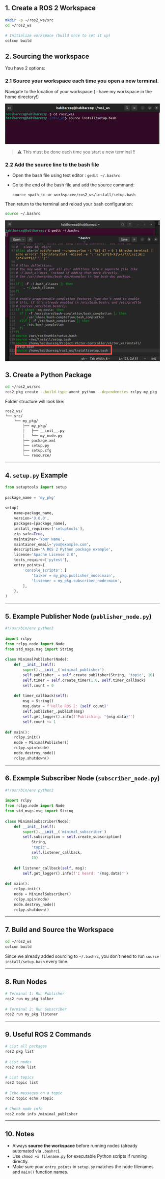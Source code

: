 ## 1. Create a ROS 2 Workspace

```bash
mkdir -p ~/ros2_ws/src
cd ~/ros2_ws

# Initialize workspace (build once to set it up)
colcon build
```
## 2. Sourcing the workspace

You have 2 options:
 
 ### 2.1 Source your workspace each time you open a new terminal.

Navigate to the location of your workspace ( i have my workspace in the home directory!)

![Sourcing Workspace](assets/images/source-ws-eachtime.png)

> ⚠️ This must be done each time you start a new terminal !!

### 2.2 Add the source line to the bash file

- Open the bash file using text editor : `gedit ~/.bashrc`

- Go to the end of the bash file and add the source command:

    `source <path-to-ur-workspace>/ros2_ws/install/setup.bash
    `

Then return to the terminal and reload your bash configuration:
```bash
source ~/.bashrc
``` 
![Sourcing Workspace](assets/images/source-ws.jpeg)


## 3. Create a Python Package

```bash
cd ~/ros2_ws/src
ros2 pkg create --build-type ament_python --dependencies rclpy my_pkg
```

Folder structure will look like:

```
ros2_ws/
└── src/
    └── my_pkg/
        ├── my_pkg/
        │   ├── __init__.py
        │   └── my_node.py
        ├── package.xml
        ├── setup.py
        ├── setup.cfg
        └── resource/
```

---

## 4. `setup.py` Example

```python
from setuptools import setup

package_name = 'my_pkg'

setup(
    name=package_name,
    version='0.0.0',
    packages=[package_name],
    install_requires=['setuptools'],
    zip_safe=True,
    maintainer='Your Name',
    maintainer_email='you@example.com',
    description='A ROS 2 Python package example',
    license='Apache License 2.0',
    tests_require=['pytest'],
    entry_points={
        'console_scripts': [
            'talker = my_pkg.publisher_node:main',
            'listener = my_pkg.subscriber_node:main',
        ],
    },
)
```

---

## 5. Example Publisher Node (`publisher_node.py`)

```python
#!/usr/bin/env python3

import rclpy
from rclpy.node import Node
from std_msgs.msg import String

class MinimalPublisher(Node):
    def __init__(self):
        super().__init__('minimal_publisher')
        self.publisher_ = self.create_publisher(String, 'topic', 10)
        self.timer = self.create_timer(1.0, self.timer_callback)
        self.count = 0

    def timer_callback(self):
        msg = String()
        msg.data = f'Hello ROS 2: {self.count}'
        self.publisher_.publish(msg)
        self.get_logger().info(f'Publishing: "{msg.data}"')
        self.count += 1
        
def main():
    rclpy.init()
    node = MinimalPublisher()
    rclpy.spin(node)
    node.destroy_node()
    rclpy.shutdown()
```

---

## 6. Example Subscriber Node (`subscriber_node.py`)

```python
#!/usr/bin/env python3

import rclpy
from rclpy.node import Node
from std_msgs.msg import String

class MinimalSubscriber(Node):
    def __init__(self):
        super().__init__('minimal_subscriber')
        self.subscription = self.create_subscription(
            String,
            'topic',
            self.listener_callback,
            10)

    def listener_callback(self, msg):
        self.get_logger().info(f'I heard: "{msg.data}"')

def main():
    rclpy.init()
    node = MinimalSubscriber()
    rclpy.spin(node)
    node.destroy_node()
    rclpy.shutdown()
```

---

## 7. Build and Source the Workspace

```bash
cd ~/ros2_ws
colcon build
```

Since we already added sourcing to `~/.bashrc`, you don’t need to run `source install/setup.bash` every time.  

---

## 8. Run Nodes

```bash
# Terminal 1: Run Publisher
ros2 run my_pkg talker

# Terminal 2: Run Subscriber
ros2 run my_pkg listener
```

---

## 9. Useful ROS 2 Commands

```bash
# List all packages
ros2 pkg list

# List nodes
ros2 node list

# List topics
ros2 topic list

# Echo messages on a topic
ros2 topic echo /topic

# Check node info
ros2 node info /minimal_publisher
```

---

## 10. Notes

- Always **source the workspace** before running nodes (already automated via `.bashrc`).  
- Use `chmod +x filename.py` for executable Python scripts if running directly.  
- Make sure your `entry_points` in `setup.py` matches the node filenames and `main()` function names.  
